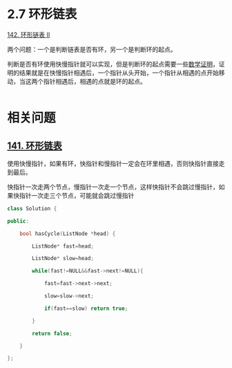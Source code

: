 # 2.7 环形链表

[142. 环形链表 II](https://leetcode.cn/problems/linked-list-cycle-ii/)

两个问题：一个是判断链表是否有环，另一个是判断环的起点。

判断是否有环使用快慢指针就可以实现，但是判断环的起点需要一些[数学证明](https://programmercarl.com/0142.%E7%8E%AF%E5%BD%A2%E9%93%BE%E8%A1%A8II.html#%E6%80%9D%E8%B7%AF)，证明的结果就是在快慢指针相遇后，一个指针从头开始，一个指针从相遇的点开始移动，当这两个指针相遇后，相遇的点就是环的起点。

```

```


# 相关问题

## [141. 环形链表](https://leetcode.cn/problems/linked-list-cycle/)

使用快慢指针，如果有环，快指针和慢指针一定会在环里相遇，否则快指针直接走到最后。

快指针一次走两个节点，慢指针一次走一个节点，这样快指针不会跳过慢指针，如果快指针一次走三个节点，可能就会跳过慢指针

```cpp
class Solution {

public:

    bool hasCycle(ListNode *head) {

        ListNode* fast=head;

        ListNode* slow=head;

        while(fast!=NULL&&fast->next!=NULL){

            fast=fast->next->next;

            slow=slow->next;

            if(fast==slow) return true;

        }

        return false;

    }

};
```
